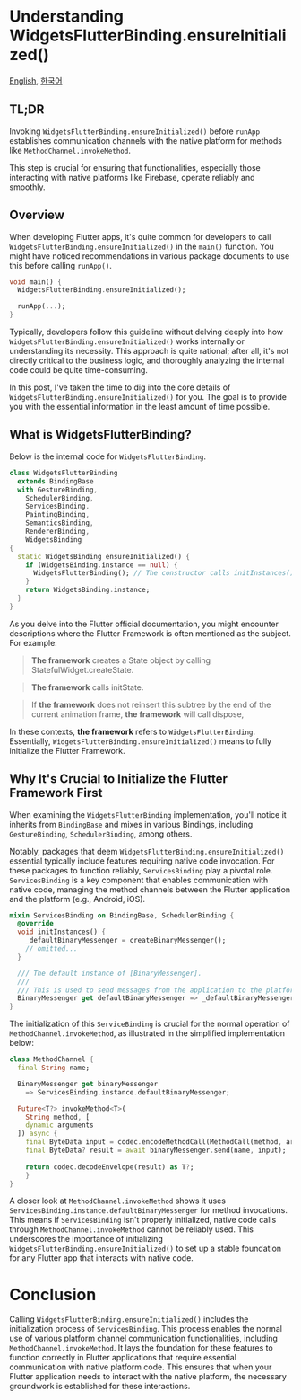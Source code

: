 # Understanding WidgetsFlutterBinding.ensureInitialized()

[English](README.md), [한국어](README_kr.md)

## TL;DR
Invoking `WidgetsFlutterBinding.ensureInitialized()` before `runApp` establishes communication channels with the native platform for methods like `MethodChannel.invokeMethod`.

This step is crucial for ensuring that functionalities, especially those interacting with native platforms like Firebase, operate reliably and smoothly.

## Overview
When developing Flutter apps, it's quite common for developers to call `WidgetsFlutterBinding.ensureInitialized()` in the `main()` function. You might have noticed recommendations in various package documents to use this before calling `runApp()`.

```dart
void main() {
  WidgetsFlutterBinding.ensureInitialized();

  runApp(...);
}
```

Typically, developers follow this guideline without delving deeply into how `WidgetsFlutterBinding.ensureInitialized()` works internally or understanding its necessity. This approach is quite rational; after all, it's not directly critical to the business logic, and thoroughly analyzing the internal code could be quite time-consuming.

In this post, I've taken the time to dig into the core details of `WidgetsFlutterBinding.ensureInitialized()` for you. The goal is to provide you with the essential information in the least amount of time possible.

## What is WidgetsFlutterBinding?
Below is the internal code for `WidgetsFlutterBinding`.
```dart
class WidgetsFlutterBinding 
  extends BindingBase 
  with GestureBinding, 
    SchedulerBinding,
    ServicesBinding, 
    PaintingBinding, 
    SemanticsBinding, 
    RendererBinding, 
    WidgetsBinding 
{
  static WidgetsBinding ensureInitialized() {
    if (WidgetsBinding.instance == null) {
      WidgetsFlutterBinding(); // The constructor calls initInstances().
    }
    return WidgetsBinding.instance;
  }
}
```

As you delve into the Flutter official documentation, you might encounter descriptions where the Flutter Framework is often mentioned as the subject. For example:
> **The framework** creates a State object by calling StatefulWidget.createState.

> **The framework** calls initState.

> If **the framework** does not reinsert this subtree by the end of the current animation frame, **the framework** will call dispose,

In these contexts, **the framework** refers to `WidgetsFlutterBinding`. Essentially, `WidgetsFlutterBinding.ensureInitialized()` means to fully initialize the Flutter Framework.

## Why It's Crucial to Initialize the Flutter Framework First

When examining the `WidgetsFlutterBinding` implementation, you'll notice it inherits from `BindingBase` and mixes in various Bindings, including `GestureBinding`, `SchedulerBinding`, among others.

Notably, packages that deem `WidgetsFlutterBinding.ensureInitialized()` essential typically include features requiring native code invocation. For these packages to function reliably, `ServicesBinding` play a pivotal role. `ServicesBinding` is a key component that enables communication with native code, managing the method channels between the Flutter application and the platform (e.g., Android, iOS).

```dart
mixin ServicesBinding on BindingBase, SchedulerBinding {
  @override
  void initInstances() {
    _defaultBinaryMessenger = createBinaryMessenger();
    // omitted...
  }

  /// The default instance of [BinaryMessenger].
  ///
  /// This is used to send messages from the application to the platform, and ...
  BinaryMessenger get defaultBinaryMessenger => _defaultBinaryMessenger;
}
```

The initialization of this `ServiceBinding` is crucial for the normal operation of `MethodChannel.invokeMethod`, as illustrated in the simplified implementation below:

```dart
class MethodChannel {
  final String name;

  BinaryMessenger get binaryMessenger
    => ServicesBinding.instance.defaultBinaryMessenger;

  Future<T?> invokeMethod<T>(
    String method, [ 
    dynamic arguments 
  ]) async {
    final ByteData input = codec.encodeMethodCall(MethodCall(method, arguments));
    final ByteData? result = await binaryMessenger.send(name, input);
      
    return codec.decodeEnvelope(result) as T?;
    }
}
```

A closer look at `MethodChannel.invokeMethod` shows it uses `ServicesBinding.instance.defaultBinaryMessenger` for method invocations. This means if `ServicesBinding` isn't properly initialized, native code calls through `MethodChannel.invokeMethod` cannot be reliably used. This underscores the importance of initializing `WidgetsFlutterBinding.ensureInitialized()` to set up a stable foundation for any Flutter app that interacts with native code.

# Conclusion
Calling `WidgetsFlutterBinding.ensureInitialized()` includes the initialization process of `ServicesBinding`. This process enables the normal use of various platform channel communication functionalities, including `MethodChannel.invokeMethod`. It lays the foundation for these features to function correctly in Flutter applications that require essential communication with native platform code. This ensures that when your Flutter application needs to interact with the native platform, the necessary groundwork is established for these interactions.
